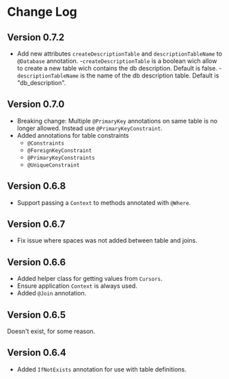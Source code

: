 Change Log
==========

Version 0.7.2
-------------
 - Add new attributes `createDescriptionTable` and `descriptionTableName` to `@Database` annotation.
 -`createDescriptionTable` is a boolean wich allow to create a new table wich contains the db description. Default is false.
 -`descriptionTableName` is the name of the db description table. Default is "db_description". 


Version 0.7.0
-------------
 - Breaking change: Multiple `@PrimaryKey` annotations on same table is no longer allowed.
 Instead use `@PrimaryKeyConstraint`.
 - Added annotations for table constraints
   - `@Constraints`
   - `@ForeignKeyConstraint`
   - `@PrimaryKeyConstraints`
   - `@UniqueConstraint`


Version 0.6.8
-------------
 - Support passing a `Context` to methods annotated with `@Where`.


Version 0.6.7
-------------
 - Fix issue where spaces was not added between table and joins.


Version 0.6.6
-------------
 - Added helper class for getting values from `Cursors`.
 - Ensure application `Context` is always used.
 - Added `@Join` annotation.


Version 0.6.5
-------------
Doesn't exist, for some reason.


Version 0.6.4
-------------
 - Added `IfNotExists` annotation for use with table definitions.
